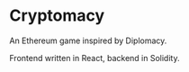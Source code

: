 # Cryptomacy
An Ethereum game inspired by Diplomacy.

Frontend written in React, backend in Solidity.